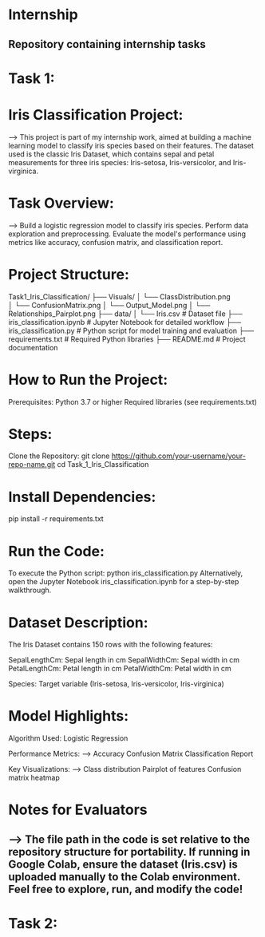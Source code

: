 # Internship
Repository containing internship tasks
--------------------------------------------------------------------------------------------------------------------------------------------------------------------

# Task 1:
  
  # Iris Classification Project:
--> This project is part of my internship work, aimed at building a machine learning model to classify iris species based on their features. The dataset used is the classic Iris Dataset, which contains sepal and petal measurements for three iris species: Iris-setosa, Iris-versicolor, and Iris-virginica.

  # Task Overview:
--> Build a logistic regression model to classify iris species.
    Perform data exploration and preprocessing.
    Evaluate the model's performance using metrics like accuracy, confusion matrix, and classification report.

  # Project Structure:
  Task1_Iris_Classification/
  ├── Visuals/
  │   └── ClassDistribution.png  
  │   └── ConfusionMatrix.png 
  │   └── Output_Model.png 
  │   └── Relationships_Pairplot.png
  ├── data/
  │   └── Iris.csv               # Dataset file
  ├── iris_classification.ipynb  # Jupyter Notebook for detailed workflow
  ├── iris_classification.py     # Python script for model training and evaluation
  ├── requirements.txt           # Required Python libraries
  ├── README.md                  # Project documentation

  # How to Run the Project:
  Prerequisites:  Python 3.7 or higher
  Required libraries (see requirements.txt)

  # Steps:
  Clone the Repository:
  git clone https://github.com/your-username/your-repo-name.git
  cd Task_1_Iris_Classification

  # Install Dependencies:
  pip install -r requirements.txt

  # Run the Code:
  To execute the Python script:
  python iris_classification.py
  Alternatively, open the Jupyter Notebook iris_classification.ipynb for a step-by-step walkthrough.

  # Dataset Description:
  The Iris Dataset contains 150 rows with the following features:

  SepalLengthCm: Sepal length in cm
  SepalWidthCm: Sepal width in cm
  PetalLengthCm: Petal length in cm
  PetalWidthCm: Petal width in cm

  Species: Target variable (Iris-setosa, Iris-versicolor, Iris-virginica)

  # Model Highlights:
  Algorithm Used: Logistic Regression

  Performance Metrics:
  -->  Accuracy
       Confusion Matrix
       Classification Report

  Key Visualizations:
  -->  Class distribution
       Pairplot of features
       Confusion matrix heatmap

  # Notes for Evaluators
  --> The file path in the code is set relative to the repository structure for portability.
      If running in Google Colab, ensure the dataset (Iris.csv) is uploaded manually to the Colab environment.
      Feel free to explore, run, and modify the code! 
--------------------------------------------------------------------------------------------------------------------------------------------------------------------
# Task 2:

